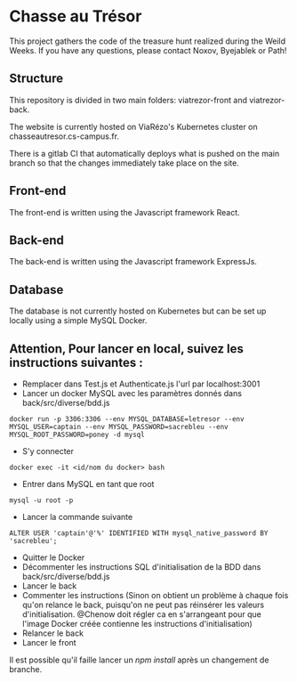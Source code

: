 # Chasse au Trésor

This project gathers the code of the treasure hunt realized during the Weild Weeks.
If you have any questions, please contact Noxov, Byejablek or Path!

## Structure

This repository is divided in two main folders: viatrezor-front and viatrezor-back.

The website is currently hosted on ViaRézo's Kubernetes cluster on chasseautresor.cs-campus.fr.

There is a gitlab CI that automatically deploys what is pushed on the main branch so that the changes immediately take place on the site.

## Front-end

The front-end is written using the Javascript framework React.

## Back-end

The back-end is written using the Javascript framework ExpressJs.

## Database

The database is not currently hosted on Kubernetes but can be set up locally using a simple MySQL Docker.


## Attention, Pour lancer en local, suivez les instructions suivantes :
* Remplacer dans Test.js et Authenticate.js l'url par localhost:3001
* Lancer un docker MySQL avec les paramètres donnés dans back/src/diverse/bdd.js
```
docker run -p 3306:3306 --env MYSQL_DATABASE=letresor --env MYSQL_USER=captain --env MYSQL_PASSWORD=sacrebleu --env MYSQL_ROOT_PASSWORD=poney -d mysql
```
* S'y connecter
```
docker exec -it <id/nom du docker> bash
```
* Entrer dans MySQL en tant que root
```
mysql -u root -p
```
* Lancer la commande suivante
```
ALTER USER 'captain'@'%' IDENTIFIED WITH mysql_native_password BY 'sacrebleu';
```
* Quitter le Docker
* Décommenter les instructions SQL d'initialisation de la BDD dans back/src/diverse/bdd.js
* Lancer le back
* Commenter les instructions (Sinon on obtient un problème à chaque fois qu'on relance le back, puisqu'on ne peut pas réinsérer les valeurs d'initialisation. @Chenow doit régler ca en s'arrangeant pour que l'image Docker créée contienne les instructions d'initialisation)
* Relancer le back
* Lancer le front

Il est possible qu'il faille lancer un *npm install* après un changement de branche.
